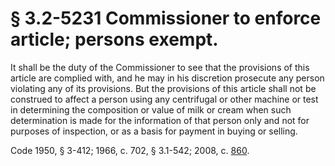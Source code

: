 # § 3.2-5231 Commissioner to enforce article; persons exempt.

<p>It shall be the duty of the Commissioner to see that the provisions of this article are complied with, and he may in his discretion prosecute any person violating any of its provisions. But the provisions of this article shall not be construed to affect a person using any centrifugal or other machine or test in determining the composition or value of milk or cream when such determination is made for the information of that person only and not for purposes of inspection, or as a basis for payment in buying or selling.</p><p>Code 1950, § 3-412; 1966, c. 702, § 3.1-542; 2008, c. <a href='http://lis.virginia.gov/cgi-bin/legp604.exe?081+ful+CHAP0860'>860</a>.</p>